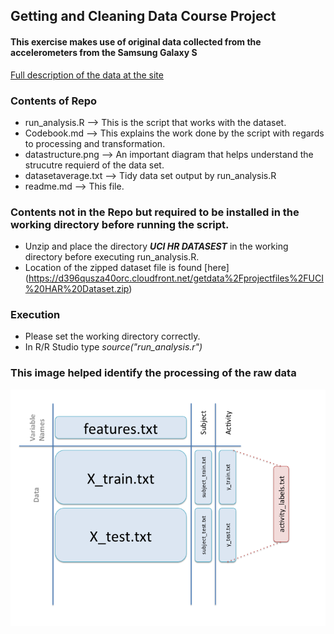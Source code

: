 ## Getting and Cleaning Data Course Project

#### This exercise makes use of original data collected from the accelerometers from the   Samsung Galaxy S
[Full description of the data at the site](http://archive.ics.uci.edu/ml/datasets/Human+Activity+Recognition+Using+Smartphones)

### Contents of Repo

* run_analysis.R      --> This is the script that works with the dataset.
* Codebook.md         --> This explains the work done by the script with regards to processing and transformation.
* datastructure.png   --> An important diagram that helps understand the strucutre requierd of the data set.
* datasetaverage.txt  --> Tidy data set output by run_analysis.R
* readme.md           --> This file.

### Contents not in the Repo but required to be installed in the working directory before running the script.
* Unzip and place the directory ***UCI HR DATASEST*** in the working directory before executing run_analysis.R.
* Location of the zipped dataset file is found [here] (https://d396qusza40orc.cloudfront.net/getdata%2Fprojectfiles%2FUCI%20HAR%20Dataset.zip)

### Execution
* Please set the working directory correctly.
* In R/R Studio type *source("run_analysis.r")*

### This image helped identify the processing of the raw data

![alt tag](https://github.com/jderik/03project/blob/master/datastructure.png)
